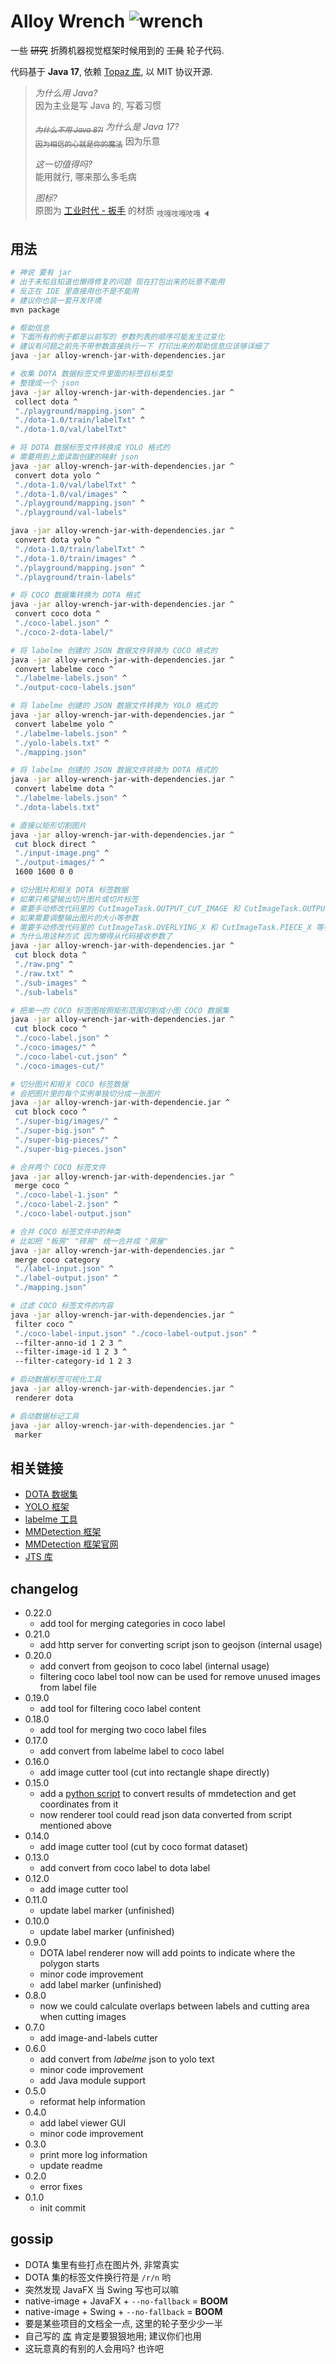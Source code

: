 # Alloy Wrench ![wrench](wrench.svg)

一些 ~~研究~~ 折腾机器视觉框架时候用到的 ~~工具~~ 轮子代码.

代码基于 **Java 17**, 依赖 [Topaz 库](https://github.com/FirokOtaku/Topaz), 以 MIT 协议开源.

> _为什么用 Java?_  
> 因为主业是写 Java 的, 写着习惯
> 
> _<del><sub>为什么不用 Java 8?!</sub></del> 为什么是 Java 17?_  
> <del><sub>因为相信的心就是你的魔法</sub></del> 因为乐意
>
> _这一切值得吗?_  
> 能用就行, 哪来那么多毛病
> 
> _图标?_  
> 原图为 [工业时代 - 扳手](https://wiki.industrial-craft.net/index.php?title=Wrench) 的材质 <sub>吱嘎吱嘎吱嘎 🔈</sub>

## 用法

```bash
# 神说 要有 jar
# 出于未知且知道也懒得修复的问题 现在打包出来的玩意不能用
# 反正在 IDE 里直接用也不是不能用
# 建议你也装一套开发环境
mvn package

# 帮助信息
# 下面所有的例子都是以前写的 参数列表的顺序可能发生过变化
# 建议有问题之前先不带参数直接执行一下 打印出来的帮助信息应该够详细了
java -jar alloy-wrench-jar-with-dependencies.jar

# 收集 DOTA 数据标签文件里面的标签目标类型
# 整理成一个 json
java -jar alloy-wrench-jar-with-dependencies.jar ^
 collect dota ^
 "./playground/mapping.json" ^
 "./dota-1.0/train/labelTxt" ^
 "./dota-1.0/val/labelTxt"

# 将 DOTA 数据标签文件转换成 YOLO 格式的
# 需要用到上面读取创建的映射 json
java -jar alloy-wrench-jar-with-dependencies.jar ^
 convert dota yolo ^ 
 "./dota-1.0/val/labelTxt" ^
 "./dota-1.0/val/images" ^
 "./playground/mapping.json" ^
 "./playground/val-labels"

java -jar alloy-wrench-jar-with-dependencies.jar ^
 convert dota yolo ^
 "./dota-1.0/train/labelTxt" ^
 "./dota-1.0/train/images" ^
 "./playground/mapping.json" ^
 "./playground/train-labels"

# 将 COCO 数据集转换为 DOTA 格式
java -jar alloy-wrench-jar-with-dependencies.jar ^
 convert coco dota ^
 "./coco-label.json" ^
 "./coco-2-dota-label/"

# 将 labelme 创建的 JSON 数据文件转换为 COCO 格式的
java -jar alloy-wrench-jar-with-dependencies.jar ^
 convert labelme coco ^
 "./labelme-labels.json" ^
 "./output-coco-labels.json"

# 将 labelme 创建的 JSON 数据文件转换为 YOLO 格式的
java -jar alloy-wrench-jar-with-dependencies.jar ^
 convert labelme yolo ^
 "./labelme-labels.json" ^
 "./yolo-labels.txt" ^
 "./mapping.json"

# 将 labelme 创建的 JSON 数据文件转换为 DOTA 格式的
java -jar alloy-wrench-jar-with-dependencies.jar ^
 convert labelme dota ^
 "./labelme-labels.json" ^
 "./dota-labels.txt"

# 直接以矩形切割图片
java -jar alloy-wrench-jar-with-dependencies.jar ^
 cut block direct ^
 "./input-image.png" ^
 "./output-images/" ^
 1600 1600 0 0

# 切分图片和相关 DOTA 标签数据
# 如果只希望输出切片图片或切片标签
# 需要手动修改代码里的 CutImageTask.OUTPUT_CUT_IMAGE 和 CutImageTask.OUTPUT_CUT_LABEL 值
# 如果需要调整输出图片的大小等参数
# 需要手动修改代码里的 CutImageTask.OVERLYING_X 和 CutImageTask.PIECE_X 等参数
# 为什么用这种方式 因为懒得从代码接收参数了
java -jar alloy-wrench-jar-with-dependencies.jar ^
 cut block dota ^
 "./raw.png" ^
 "./raw.txt" ^
 "./sub-images" ^
 "./sub-labels"

# 把单一的 COCO 标签图按照矩形范围切割成小图 COCO 数据集
java -jar alloy-wrench-jar-with-dependencies.jar ^
 cut block coco ^
 "./coco-label.json" ^
 "./coco-images/" ^
 "./coco-label-cut.json" ^
 "./coco-images-cut/"

# 切分图片和相关 COCO 标签数据
# 会把图片里的每个实例单独切分成一张图片
java -jar alloy-wrench-jar-with-dependencie.jar ^
 cut block coco ^
 "./super-big/images/" ^
 "./super-big.json" ^
 "./super-big-pieces/" ^
 "./super-big-pieces.json"

# 合并两个 COCO 标签文件
java -jar alloy-wrench-jar-with-dependencies.jar ^
 merge coco ^
 "./coco-label-1.json" ^
 "./coco-label-2.json" ^
 "./coco-label-output.json"

# 合并 COCO 标签文件中的种类
# 比如把 "板房" "砖房" 统一合并成 "房屋"
java -jar alloy-wrench-jar-with-dependencies.jar ^
 merge coco category
 "./label-input.json" ^
 "./label-output.json" ^
 "./mapping.json"

# 过滤 COCO 标签文件的内容
java -jar alloy-wrench-jar-with-dependencies.jar ^
 filter coco ^
 "./coco-label-input.json" "./coco-label-output.json" ^
 --filter-anno-id 1 2 3 ^
 --filter-image-id 1 2 3 ^
 --filter-category-id 1 2 3

# 启动数据标签可视化工具
java -jar alloy-wrench-jar-with-dependencies.jar ^
 renderer dota

# 启动数据标记工具
java -jar alloy-wrench-jar-with-dependencies.jar ^
 marker
```

## 相关链接

* [DOTA 数据集](https://captain-whu.github.io/DOTA/index.html)
* [YOLO 框架](https://github.com/ultralytics/yolov5)
* [labelme 工具](https://github.com/wkentaro/labelme)
* [MMDetection 框架](https://github.com/open-mmlab/mmdetection)
* [MMDetection 框架官网](https://mmdetection.readthedocs.io/zh_CN/latest/)
* [JTS 库](https://github.com/locationtech/jts)

## changelog

* 0.22.0
  * add tool for merging categories in coco label
* 0.21.0
  * add http server for converting script json to geojson (internal usage)
* 0.20.0
  * add convert from geojson to coco label (internal usage)
  * filtering coco label tool now can be used for remove unused images from label file
* 0.19.0
  * add tool for filtering coco label content
* 0.18.0
  * add tool for merging two coco label files
* 0.17.0
  * add convert from labelme label to coco label
* 0.16.0
  * add image cutter tool (cut into rectangle shape directly)
* 0.15.0
  * add a [python script](/src/main/python/convert_result.py) to convert results of mmdetection
    and get coordinates from it
  * now renderer tool could read json data converted
    from script mentioned above
* 0.14.0
  * add image cutter tool (cut by coco format dataset)
* 0.13.0
  * add convert from coco label to dota label
* 0.12.0
  * add image cutter tool
* 0.11.0
  * update label marker (unfinished)
* 0.10.0
  * update label marker (unfinished)
* 0.9.0
  * DOTA label renderer now will add points to indicate
    where the polygon starts
  * minor code improvement
  * add label marker (unfinished)
* 0.8.0
  * now we could calculate overlaps
    between labels and cutting area
    when cutting images
* 0.7.0
  * add image-and-labels cutter
* 0.6.0
  * add convert from _labelme_ json to yolo text
  * minor code improvement
  * add Java module support
* 0.5.0
  * reformat help information
* 0.4.0
  * add label viewer GUI
  * minor code improvement
* 0.3.0
  * print more log information
  * update readme
* 0.2.0
  * error fixes
* 0.1.0
  * init commit

## gossip

* DOTA 集里有些打点在图片外, 非常真实
* DOTA 集的标签文件换行符是 `/r/n` 哟
* 突然发现 JavaFX 当 Swing 写也可以嘛
* native-image + JavaFX + `--no-fallback` = **BOOM**
* native-image + Swing + `--no-fallback` = **BOOM**
* 要是某些项目的文档全一点, 这里的轮子至少少一半
* 自己写的 [库](https://github.com/FirokOtaku/Topaz) 肯定是要狠狠地用; 建议你们也用
* 这玩意真的有别的人会用吗? 也许吧
